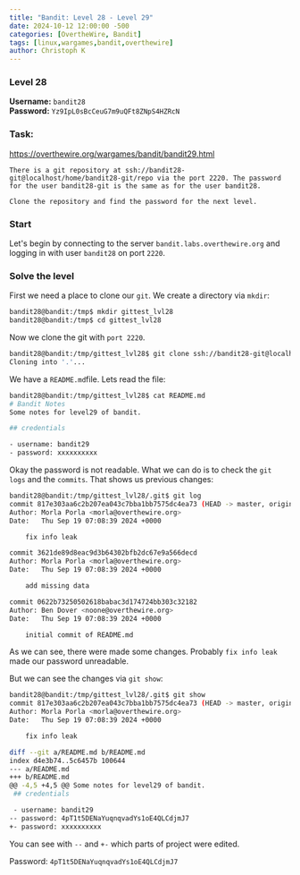 ```yaml
---
title: "Bandit: Level 28 - Level 29"
date: 2024-10-12 12:00:00 -500 
categories: [OvertheWire, Bandit]
tags: [linux,wargames,bandit,overthewire]
author: Christoph K
---
```


### Level 28

**Username:** `bandit28`  
**Password:** `Yz9IpL0sBcCeuG7m9uQFt8ZNpS4HZRcN`


### Task:
https://overthewire.org/wargames/bandit/bandit29.html

<!-- PICTURE FROM TASK -->

    There is a git repository at ssh://bandit28-git@localhost/home/bandit28-git/repo via the port 2220. The password for the user bandit28-git is the same as for the user bandit28.

    Clone the repository and find the password for the next level.

<!-- change username bandit!! -->


### Start

Let's begin by connecting to the server `bandit.labs.overthewire.org` and logging in with user `bandit28` on port `2220`.



<!-- CHANGE COMMANDS IF NECCESSARY -->


### Solve the level


First we need a place to clone our `git`. We create a directory via `mkdir`:

```bash
bandit28@bandit:/tmp$ mkdir gittest_lvl28
bandit28@bandit:/tmp$ cd gittest_lvl28
```

Now we clone the git with `port 2220`. 


```bash
bandit28@bandit:/tmp/gittest_lvl28$ git clone ssh://bandit28-git@localhost:2220/home/bandit28-git/repo .
Cloning into '.'...
``` 

We have a `README.md`file. Lets read the file:

```bash
bandit28@bandit:/tmp/gittest_lvl28$ cat README.md
# Bandit Notes
Some notes for level29 of bandit.

## credentials

- username: bandit29
- password: xxxxxxxxxx

```

Okay the password is not readable. What we can do is to check the `git logs` and the `commits`. That shows us previous changes:

```bash
bandit28@bandit:/tmp/gittest_lvl28/.git$ git log
commit 817e303aa6c2b207ea043c7bba1bb7575dc4ea73 (HEAD -> master, origin/master, origin/HEAD)
Author: Morla Porla <morla@overthewire.org>
Date:   Thu Sep 19 07:08:39 2024 +0000

    fix info leak

commit 3621de89d8eac9d3b64302bfb2dc67e9a566decd
Author: Morla Porla <morla@overthewire.org>
Date:   Thu Sep 19 07:08:39 2024 +0000

    add missing data

commit 0622b73250502618babac3d174724bb303c32182
Author: Ben Dover <noone@overthewire.org>
Date:   Thu Sep 19 07:08:39 2024 +0000

    initial commit of README.md

```

As we can see, there were made some changes. Probably `fix info leak` made our password unreadable.

But we can see the changes via `git show`:


```bash
bandit28@bandit:/tmp/gittest_lvl28/.git$ git show
commit 817e303aa6c2b207ea043c7bba1bb7575dc4ea73 (HEAD -> master, origin/master, origin/HEAD)
Author: Morla Porla <morla@overthewire.org>
Date:   Thu Sep 19 07:08:39 2024 +0000

    fix info leak

diff --git a/README.md b/README.md
index d4e3b74..5c6457b 100644
--- a/README.md
+++ b/README.md
@@ -4,5 +4,5 @@ Some notes for level29 of bandit.
 ## credentials

 - username: bandit29
-- password: 4pT1t5DENaYuqnqvadYs1oE4QLCdjmJ7
+- password: xxxxxxxxxx

```

You can see with `--` and `+-` which parts of project were edited.

Password: `4pT1t5DENaYuqnqvadYs1oE4QLCdjmJ7`

